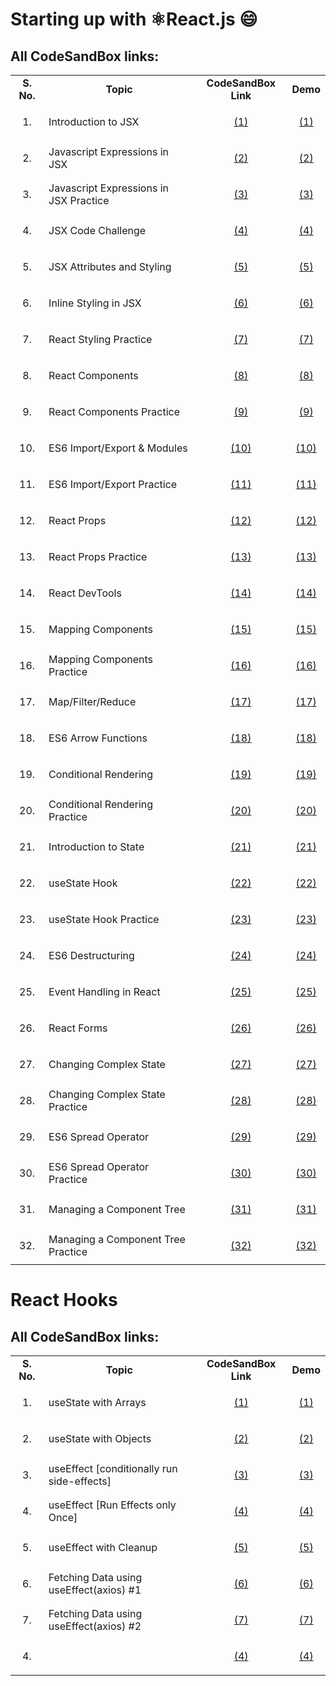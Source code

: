 # Starting up with ⚛️React.js :smile: 
## All CodeSandBox links:

<table>
    <tr>
        <td align="center"><strong>S. No.</strong></td>
        <td align="center"><strong>Topic</strong></td>
        <td align="center"><strong>CodeSandBox Link</strong></td>
        <td align="center"><strong>Demo</strong></td>
    </tr>
    <tr>
        <td align="center">1.</td>
        <td align="left">Introduction to JSX</td>
        <td align="center"><p align="center"><a href="https://codesandbox.io/s/introduction-to-jsx-forked-ijet3">(1)</a></p align="center"></td>
        <td align="center"><p align="center"><a href="https://ijet3.csb.app/">(1)</a></p></td>
    </tr>
    <tr>
        <td align="center">2.</td>
        <td align="left">Javascript Expressions in JSX</td>
        <td align="center"><p align="center"><a href="https://codesandbox.io/s/javascript-expressions-in-jsx-forked-5e6e1">(2)</a></td>
        <td align="center"><p align="center"><a href="https://5e6e1.csb.app/">(2)</a></p></td>
    </tr>
    <tr>
        <td align="center">3.</td>
        <td align="left">Javascript Expressions in JSX Practice</td>
        <td align="center"><p align="center"><a href="https://codesandbox.io/s/javascript-expressions-in-jsx-practice-forked-2rrg4">(3)</a></td>
        <td align="center"><p align="center"><a href="https://2rrg4.csb.app/">(3)</a></p></td>
    </tr>
    <tr>
        <td align="center">4.</td>
        <td align="left">JSX Code Challenge</td>
        <td align="center"><p align="center"><a href="https://codesandbox.io/s/jsx-code-challenge-forked-ctp96">(4)</a></td>
        <td align="center"><p align="center"><a href="https://ctp96.csb.app/">(4)</a></p></td>
    </tr>
    <tr>
        <td align="center">5.</td>
        <td align="left">JSX Attributes and Styling</td>
        <td align="center"><p align="center"><a href="https://codesandbox.io/s/jsx-attributes-and-styling-forked-ogujt?file=/src/index.js">(5)</a></td>
        <td align="center"><p align="center"><a href="https://ogujt.csb.app/">(5)</a></p></td>
    </tr>
    <tr>
        <td align="center">6.</td>
        <td align="left">Inline Styling in JSX</td>
        <td align="center"><p align="center"><a href="https://codesandbox.io/s/inline-styling-in-jsx-forked-viu1q?file=/src/index.js">(6)</a></td>
        <td align="center"><p align="center"><a href="https://viu1q.csb.app/">(6)</a></p></td>
    </tr>
    <tr>
        <td align="center">7.</td>
        <td align="left">React Styling Practice</td>
        <td align="center"><p align="center"><a href="https://codesandbox.io/s/react-styling-practice-forked-tjydt?file=/src/index.js">(7)</a></td>
        <td align="center"><p align="center"><a href="https://tjydt.csb.app/">(7)</a></p></td>
    </tr>
    <tr>
        <td align="center">8.</td>
        <td align="left">React Components</td>
        <td align="center"><p align="center"><a href="https://codesandbox.io/s/react-components-forked-sfhvl?file=/src/index.js">(8)</a></td>
        <td align="center"><p align="center"><a href="https://sfhvl.csb.app/">(8)</a></p></td>
    </tr>
    <tr>
        <td align="center">9.</td>
        <td align="left">React Components Practice</td>
        <td align="center"><p align="center"><a href="https://codesandbox.io/s/react-components-practice-forked-vh9jl?file=/src/index.js">(9)</a></td>
        <td align="center"><p align="center"><a href="https://vh9jl.csb.app/">(9)</a></p></td>
    </tr>
    <tr>
        <td align="center">10.</td>
        <td align="left">ES6 Import/Export & Modules</td>
        <td align="center"><p align="center"><a href="https://codesandbox.io/s/es6-importexport-modules-forked-8sgn5?file=/src/index.js">(10)</a></td>
        <td align="center"><p align="center"><a href="https://8sgn5.csb.app/">(10)</a></p></td>
    </tr>
    <tr>
        <td align="center">11.</td>
        <td align="left">ES6 Import/Export Practice</td>
        <td align="center"><p align="center"><a href="https://codesandbox.io/s/es6-importexport-practice-forked-iir9m?file=/src/index.js">(11)</a></td>
        <td align="center"><p align="center"><a href="https://iir9m.csb.app/">(11)</a></p></td>
    </tr>
    <tr>
        <td align="center">12.</td>
        <td align="left">React Props</td>
        <td align="center"><p align="center"><a href="https://codesandbox.io/s/react-props-forked-zekwd?file=/src/index.js">(12)</a></td>
        <td align="center"><p align="center"><a href="https://zekwd.csb.app/">(12)</a></p></td>
    </tr>
    <tr>
        <td align="center">13.</td>
        <td align="left">React Props Practice</td>
        <td align="center"><p align="center"><a href="https://codesandbox.io/s/react-props-practice-forked-09601?file=/src/index.js">(13)</a></td>
        <td align="center"><p align="center"><a href="https://09601.csb.app/">(13)</a></p></td>
    </tr>
    <tr>
        <td align="center">14.</td>
        <td align="left">React DevTools</td>
        <td align="center"><p align="center"><a href="https://codesandbox.io/s/react-devtools-6h981?file=/src/index.js">(14)</a></td>
        <td align="center"><p align="center"><a href="https://6h981.csb.app/">(14)</a></p></td>
    </tr>
    <tr>
        <td align="center">15.</td>
        <td align="left">Mapping Components</td>
        <td align="center"><p align="center"><a href="https://codesandbox.io/s/mapping-components-forked-e6994?file=/src/index.js">(15)</a></td>
        <td align="center"><p align="center"><a href="https://e6994.csb.app/">(15)</a></p></td>
    </tr>
    <tr>
        <td align="center">16.</td>
        <td align="left">Mapping Components Practice</td>
        <td align="center"><p align="center"><a href="https://codesandbox.io/s/mapping-components-practice-forked-4k46m?file=/src/index.js">(16)</a></td>
        <td align="center"><p align="center"><a href="https://4k46m.csb.app/">(16)</a></p></td>
    </tr>
    <tr>
        <td align="center">17.</td>
        <td align="left">Map/Filter/Reduce</td>
        <td align="center"><p align="center"><a href="https://codesandbox.io/s/mapfilterreduce-forked-rs29z?file=/src/index.js">(17)</a></td>
        <td align="center"><p align="center"><a href="https://rs29z.csb.app/">(17)</a></p></td>
    </tr>
    <tr>
        <td align="center">18.</td>
        <td align="left">ES6 Arrow Functions</td>
        <td align="center"><p align="center"><a href="https://codesandbox.io/s/es6-arrow-functions-forked-rtbjz?file=/src/index.js">(18)</a></td>
        <td align="center"><p align="center"><a href="https://rtbjz.csb.app/">(18)</a></p></td>
    </tr>
    <tr>
        <td align="center">19.</td>
        <td align="left">Conditional Rendering</td>
        <td align="center"><p align="center"><a href="https://codesandbox.io/s/conditional-rendering-forked-epsux?file=/src/index.js">(19)</a></td>
        <td align="center"><p align="center"><a href="https://epsux.csb.app/">(19)</a></p></td>
    </tr>
    <tr>
        <td align="center">20.</td>
        <td align="left">Conditional Rendering Practice</td>
        <td align="center"><p align="center"><a href="https://codesandbox.io/s/conditional-rendering-practice-forked-g8mqj?file=/src/index.js">(20)</a></td>
        <td align="center"><p align="center"><a href="https://g8mqj.csb.app/">(20)</a></p></td>
    </tr>
    <tr>
        <td align="center">21.</td>
        <td align="left">Introduction to State</td>
        <td align="center"><p align="center"><a href="https://codesandbox.io/s/introduction-to-state-completed-forked-kze9b?file=/src/index.js">(21)</a></td>
        <td align="center"><p align="center"><a href="https://kze9b.csb.app/">(21)</a></p></td>
    </tr>
    <tr>
        <td align="center">22.</td>
        <td align="left">useState Hook</td>
        <td align="center"><p align="center"><a href="https://codesandbox.io/s/usestate-hook-forked-j0pcs?file=/src/index.js">(22)</a></td>
        <td align="center"><p align="center"><a href="https://j0pcs.csb.app/">(22)</a></p></td>
    </tr>
    <tr>
        <td align="center">23.</td>
        <td align="left">useState Hook Practice</td>
        <td align="center"><p align="center"><a href="https://codesandbox.io/s/usestate-hook-practice-forked-s1lk4?file=/src/index.js">(23)</a></td>
        <td align="center"><p align="center"><a href="https://s1lk4.csb.app/">(23)</a></p></td>
    </tr>
    <tr>
        <td align="center">24.</td>
        <td align="left">ES6 Destructuring</td>
        <td align="center"><p align="center"><a href="https://codesandbox.io/s/es6-destructuring-forked-q164f?file=/src/index.js">(24)</a></td>
        <td align="center"><p align="center"><a href="https://q164f.csb.app/">(24)</a></p></td>
    </tr>
    <tr>
        <td align="center">25.</td>
        <td align="left">Event Handling in React</td>
        <td align="center"><p align="center"><a href="https://codesandbox.io/s/event-handling-in-react-completed-forked-7xsuk?file=/src/index.js">(25)</a></td>
        <td align="center"><p align="center"><a href="https://7xsuk.csb.app/">(25)</a></p></td>
    </tr>
    <tr>
        <td align="center">26.</td>
        <td align="left">React Forms</td>
        <td align="center"><p align="center"><a href="https://codesandbox.io/s/react-forms-forked-8igqg?file=/src/index.js">(26)</a></td>
        <td align="center"><p align="center"><a href="https://8igqg.csb.app/">(26)</a></p></td>
    </tr>
    <tr>
        <td align="center">27.</td>
        <td align="left">Changing Complex State</td>
        <td align="center"><p align="center"><a href="https://codesandbox.io/s/changing-complex-state-forked-dnhux?file=/src/index.js">(27)</a></td>
        <td align="center"><p align="center"><a href="https://dnhux.csb.app/">(27)</a></p></td>
    </tr>
    <tr>
        <td align="center">28.</td>
        <td align="left">Changing Complex State Practice</td>
        <td align="center"><p align="center"><a href="https://codesandbox.io/s/changing-complex-state-practice-completed-forked-lfiy1?file=/src/index.js">(28)</a></td>
        <td align="center"><p align="center"><a href="https://lfiy1.csb.app/">(28)</a></p></td>
    </tr>
    <tr>
        <td align="center">29.</td>
        <td align="left">ES6 Spread Operator </td>
        <td align="center"><p align="center"><a href="https://codesandbox.io/s/es6-spread-operator-forked-wfhm2?file=/src/index.js">(29)</a></td>
        <td align="center"><p align="center"><a href="https://wfhm2.csb.app/">(29)</a></p></td>
    </tr>
    <tr>
        <td align="center">30.</td>
        <td align="left">ES6 Spread Operator Practice</td>
        <td align="center"><p align="center"><a href="https://codesandbox.io/s/es6-spread-operator-practice-forked-uqyrt?file=/public/styles.css">(30)</a></td>
        <td align="center"><p align="center"><a href="https://uqyrt.csb.app/">(30)</a></p></td>
    </tr>
    <tr>
        <td align="center">31.</td>
        <td align="left">Managing a Component Tree</td>
        <td align="center"><p align="center"><a href="https://codesandbox.io/s/managing-a-component-tree-forked-15lvm?file=/src/index.js">(31)</a></td>
        <td align="center"><p align="center"><a href="https://15lvm.csb.app/">(31)</a></p></td>
    </tr>
    <tr>
        <td align="center">32.</td>
        <td align="left">Managing a Component Tree Practice </td>
        <td align="center"><p align="center"><a href="https://codesandbox.io/s/managing-a-component-tree-practice-forked-ff1sb?file=/src/index.js">(32)</a></td>
        <td align="center"><p align="center"><a href="https://ff1sb.csb.app/">(32)</a></p></td>
    </tr>
</table>

# React Hooks
## All CodeSandBox links:

<table>
    <tr>
        <td align="center"><strong>S. No.</strong></td>
        <td align="center"><strong>Topic</strong></td>
        <td align="center"><strong>CodeSandBox Link</strong></td>
        <td align="center"><strong>Demo</strong></td>
    </tr>
    <tr>
        <td align="center">1.</td>
        <td align="left">useState with Arrays</td>
        <td align="center"><p align="center"><a href="https://codesandbox.io/s/usestate-with-arrays-z1c03">(1)</a></td>
        <td align="center"><p align="center"><a href="https://z1c03.csb.app/">(1)</a></p></td>
    </tr>
    <tr>
        <td align="center">2.</td>
        <td align="left">useState with Objects</td>
        <td align="center"><p align="center"><a href="https://codesandbox.io/s/usestate-with-objects-cl7ux">(2)</a></td>
        <td align="center"><p align="center"><a href="https://cl7ux.csb.app/">(2)</a></p></td>
    </tr>
    <tr>
        <td align="center">3.</td>
        <td align="left">useEffect [conditionally run side-effects]</td>
        <td align="center"><p align="center"><a href="https://codesandbox.io/s/useeffect-for-document-title-t3xsc">(3)</a></td>
        <td align="center"><p align="center"><a href="https://t3xsc.csb.app/">(3)</a></p></td>
    </tr>
    <tr>
        <td align="center">4.</td>
        <td align="left">useEffect [Run Effects only Once]</td>
        <td align="center"><p align="center"><a href="https://codesandbox.io/s/useeffect-run-effects-only-once-89xfi?file=/src/App.jsx">(4)</a></td>
        <td align="center"><p align="center"><a href="https://89xfi.csb.app/">(4)</a></p></td>
    </tr>
    <tr>
        <td align="center">5.</td>
        <td align="left">useEffect with Cleanup</td>
        <td align="center"><p align="center"><a href="https://codesandbox.io/s/useeffect-with-cleanup-et28v">(5)</a></td>
        <td align="center"><p align="center"><a href="https://et28v.csb.app/">(5)</a></p></td>
    </tr>
    <tr>
        <td align="center">6.</td>
        <td align="left">Fetching Data using useEffect(axios) #1</td>
        <td align="center"><p align="center"><a href="https://codesandbox.io/s/fetching-data-using-useeffect-ciofs">(6)</a></td>
        <td align="center"><p align="center"><a href="https://ciofs.csb.app/">(6)</a></p></td>
    </tr>
    <tr>
        <td align="center">7.</td>
        <td align="left">Fetching Data using useEffect(axios) #2</td>
        <td align="center"><p align="center"><a href="https://codesandbox.io/s/fetching-data-using-useeffectaxios-2-st5e3">(7)</a></td>
        <td align="center"><p align="center"><a href="https://st5e3.csb.app/">(7)</a></p></td>
    </tr>
    <tr>
        <td align="center">4.</td>
        <td align="left"></td>
        <td align="center"><p align="center"><a href="">(4)</a></td>
        <td align="center"><p align="center"><a href="">(4)</a></p></td>
    </tr>
</table>